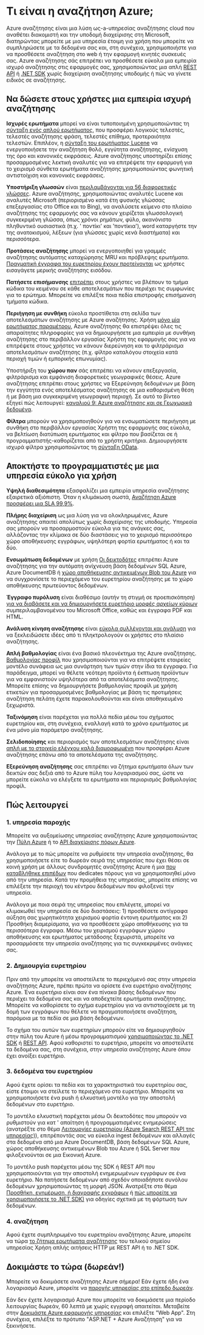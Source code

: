 <properties
    pageTitle="Τι είναι η αναζήτηση Azure | Microsoft Azure | Υπηρεσία αναζήτησης φιλοξενούμενη cloud"
    description="Azure αναζήτησης είναι μια υπηρεσία αναζήτησης πλήρης διαχείριση φιλοξενούμενη cloud. Μάθετε περισσότερα στο επισκόπηση αυτή τη δυνατότητα."
    services="search"
    manager="jhubbard"
    authors="ashmaka"
    documentationCenter=""/>

<tags
    ms.service="search"
    ms.devlang="NA"
    ms.workload="search"
    ms.topic="article"
    ms.tgt_pltfrm="na"
    ms.date="08/29/2016"
    ms.author="ashmaka"/>

# <a name="what-is-azure-search"></a>Τι είναι η αναζήτηση Azure;

Azure αναζήτησης είναι μια λύση ως-a-υπηρεσίας αναζήτησης cloud που αναθέτει διακομιστή και την υποδομή διαχείρισης στη Microsoft, διατηρώντας μπορείτε με μια υπηρεσία έτοιμη για χρήση που μπορείτε να συμπληρώσετε με τα δεδομένα σας και, στη συνέχεια, χρησιμοποιήστε για να προσθέσετε αναζήτηση στο web ή την εφαρμογή κινητές συσκευές σας. Azure αναζήτησης σάς επιτρέπει να προσθέσετε εύκολα μια εμπειρία ισχυρό αναζήτησης στις εφαρμογές σας, χρησιμοποιώντας μια απλή [REST API](https://msdn.microsoft.com/library/azure/dn798935.aspx) ή [.NET SDK](search-howto-dotnet-sdk.md) χωρίς διαχείριση αναζήτησης υποδομής ή πώς να γίνετε ειδικός σε αναζήτησης.

## <a name="give-your-users-a-powerful-search-experience"></a>Να δώσετε στους χρήστες μια εμπειρία ισχυρή αναζήτησης

**Ισχυρές ερωτήματα** μπορεί να είναι τυποποιημένη χρησιμοποιώντας τη [σύνταξη ενός απλού ερωτήματος](https://msdn.microsoft.com/library/azure/dn798920.aspx), που προσφέρει λογικούς τελεστές, τελεστές αναζήτησης φράση, τελεστές επίθημα, προτεραιότητα τελεστών. Επιπλέον, η [σύνταξη του ερωτήματος Lucene](https://msdn.microsoft.com/library/azure/mt589323.aspx) να ενεργοποιήσετε την αναζήτηση θολό, εγγύτητα αναζήτησης, ενίσχυση της όρο και κανονικές εκφράσεις. Azure αναζήτησης υποστηρίζει επίσης προσαρμοσμένες λεκτική αναλυτές για να επιτρέψετε την εφαρμογή για το χειρισμό σύνθετα ερωτήματα αναζήτησης χρησιμοποιώντας φωνητική αντιστοίχιση και κανονικές εκφράσεις.

**Υποστήριξη γλωσσών** είναι [περιλαμβάνονται για 56 διαφορετικές γλώσσες](https://msdn.microsoft.com/library/azure/dn879793.aspx). Azure αναζήτησης, χρησιμοποιώντας αναλυτές Lucene και αναλυτές Microsoft (περιορισμένο κατά έτη φυσικής γλώσσας επεξεργασίας στο Office και το Bing), να αναλύσετε κείμενο στο πλαίσιο αναζήτησης της εφαρμογής σας να κάνουν χειρίζεται γλωσσολογική συγκεκριμένη γλώσσα, όπως χρόνοι ρημάτων, φύλο, ακανόνιστο πληθυντικό ουσιαστικά (π.χ. ' ποντίκι' και 'ποντίκια'), word καταργήστε την της ανατοκισμού, λέξεων (για γλώσσες χωρίς κενά διαστήματα) και περισσότερα.

**Προτάσεις αναζήτησης** μπορεί να ενεργοποιηθεί για γραμμές αναζήτησης αυτόματης καταχώρησης MRU και πρόβλεψης ερωτήματα. [Πραγματική έγγραφα του ευρετηρίου έχουν προτείνονται](https://msdn.microsoft.com/library/azure/dn798936.aspx) ως χρήστες εισαγάγετε μερικής αναζήτησης εισόδου.

**Πατήσετε επισήμανσης** [επιτρέπει](https://msdn.microsoft.com/library/azure/dn798927.aspx) στους χρήστες να βλέπουν το τμήμα κώδικα του κειμένου σε κάθε αποτελεσμάτων που περιέχει τις συμφωνίες για το ερώτημα. Μπορείτε να επιλέξτε ποια πεδία επιστροφής επισήμανση τμήματα κώδικα.

**Περιήγηση με συνθήκη** εύκολα προστίθεται στη σελίδα των αποτελεσμάτων αναζήτησης με Azure αναζήτησης. Χρήση [μόνο μία ερωτήματος παραμέτρου](https://msdn.microsoft.com/library/azure/dn798927.aspx), Azure αναζήτησης θα επιστρέψει όλες τις απαραίτητες πληροφορίες για να δημιουργήσετε μια εμπειρία με συνθήκη αναζήτησης στο περιβάλλον εργασίας Χρήστη της εφαρμογής σας για να επιτρέψετε στους χρήστες να κάνουν διερεύνηση και το φιλτράρισμα αποτελεσμάτων αναζήτησης (π.χ. φίλτρο καταλόγου στοιχεία κατά περιοχή τιμών ή εμπορικής επωνυμίας).

Υποστήριξη του **χώρου παν** σάς επιτρέπει να κάνουν επεξεργασία, φιλτράρισμα και εμφάνιση διαφορετικές γεωγραφικές θέσεις. Azure αναζήτησης επιτρέπει στους χρήστες να Εξερεύνηση δεδομένων με βάση την εγγύτητα ενός αποτελέσματος αναζήτησης σε μια καθορισμένη θέση ή με βάση μια συγκεκριμένη γεωγραφική περιοχή. Σε αυτό το βίντεο εξηγεί πώς λειτουργεί: [καναλιού 9: Azure αναζήτησης και σε Γεωχωρικά δεδομένα](https://channel9.msdn.com/Shows/Data-Exposed/Azure-Search-and-Geospatial-Data).

**Φίλτρα** μπορούν να χρησιμοποιηθούν για να ενσωματώσετε περιήγηση με συνθήκη στο περιβάλλον εργασίας Χρήστη της εφαρμογής σας εύκολα, να βελτίωση διατύπωση ερωτήματος και φίλτρο που βασίζεται σε ή προγραμματιστής-καθορίζεται από το χρήστη κριτήρια. Δημιουργήσετε ισχυρά φίλτρα χρησιμοποιώντας τη [σύνταξη OData](https://msdn.microsoft.com/library/azure/dn798921.aspx).

## <a name="empower-your-developers-with-an-easy-to-use-service"></a>Αποκτήστε το προγραμματιστές με μια υπηρεσία εύκολο για χρήση

**Υψηλή διαθεσιμότητα** εξασφαλίζει μια εμπειρία υπηρεσία αναζήτησης εξαιρετικά αξιόπιστη. Όταν η κλιμάκωση σωστά, [Αναζήτηση Azure προσφέρει μια SLA 99,9%](https://azure.microsoft.com/support/legal/sla/search/v1_0/).

**Πλήρης διαχείριση** ως μια λύση για να ολοκληρωμένες, Azure αναζήτησης απαιτεί απολύτως χωρίς διαχείρισης της υποδομής. Υπηρεσία σας μπορούν να προσαρμοστούν εύκολα για τις ανάγκες σας, αλλάζοντας την κλίμακα σε δύο διαστάσεις για το χειρισμό περισσότερο χώρο αποθήκευσης εγγράφων, υψηλότερη φορτία ερωτήματος ή και τα δύο.

**Ενσωμάτωση δεδομένων** με χρήση [Οι δεικτοδότες](https://msdn.microsoft.com/library/azure/dn946891.aspx) επιτρέπει Azure αναζήτησης για την αυτόματη ανίχνευση βάση δεδομένων SQL Azure, Azure DocumentDB ή [χώρο αποθήκευσης αντικειμένων Blob του Azure](search-howto-indexing-azure-blob-storage.md) για να συγχρονίσετε το περιεχόμενο του ευρετηρίου αναζήτησης με το χώρο αποθήκευσης πρωτεύοντος δεδομένων.

**Έγγραφο πυρόλυση** είναι διαθέσιμο (αυτήν τη στιγμή σε προεπισκόπηση) [για να διαβάσετε και να δημιουργήσετε ευρετήριο μορφές αρχείων κύριων](search-howto-indexing-azure-blob-storage.md) συμπεριλαμβανομένου του Microsoft Office, καθώς και έγγραφα PDF και HTML.

**Ανάλυση κίνηση αναζήτησης** είναι [εύκολα συλλέγονται και ανάλυση](search-traffic-analytics.md) για να ξεκλειδώσετε ιδέες από τι πληκτρολογούν οι χρήστες στο πλαίσιο αναζήτησης.

**Απλή βαθμολογίας** είναι ένα βασικό πλεονέκτημα της Azure αναζήτησης. [Βαθμολογίας προφίλ](https://msdn.microsoft.com/library/azure/dn798928.aspx) που χρησιμοποιούνται για να επιτρέψετε εταιρείες μοντέλο συνάφεια ως μια συνάρτηση των τιμών στην ίδια τα έγγραφα. Για παράδειγμα, μπορεί να θέλετε νεότερη προϊόντα ή έκπτωση προϊόντων για να εμφανιστούν υψηλότερα από τα αποτελέσματα αναζήτησης. Μπορείτε επίσης να δημιουργήσετε βαθμολογίας προφίλ με χρήση ετικετών για προσαρμοσμένες βαθμολογίας με βάση τις προτιμήσεις αναζήτηση πελάτη έχετε παρακολουθούνται και είναι αποθηκευμένο ξεχωριστά.

**Ταξινόμηση** είναι παρέχεται για πολλά πεδία μέσω του σχήματος ευρετηρίου και, στη συνέχεια, εναλλαγή κατά το χρόνο ερωτήματος με ένα μόνο μία παράμετρο αναζήτησης.

**Σελιδοποίησης** και περιορισμός των αποτελεσμάτων αναζήτησης είναι [απλή με το στοιχείο ελέγχου καλά διαμορφωμένη](search-pagination-page-layout.md) που προσφέρει Azure αναζήτησης επάνω από τα αποτελέσματα της αναζήτησης.  

**Εξερεύνηση αναζήτησης** σας επιτρέπει να ζήτημα ερωτήματα όλων των δεικτών σας δεξιά από το Azure πύλη του λογαριασμού σας, ώστε να μπορείτε εύκολα να ελέγξετε τα ερωτήματα και περιορισμός βαθμολογίας προφίλ.

## <a name="how-it-works"></a>Πώς λειτουργεί

### <a name="1-provision-service"></a>1. υπηρεσία παροχής
Μπορείτε να αυξομείωσης υπηρεσίας αναζήτησης Azure χρησιμοποιώντας την [Πύλη Azure](https://portal.azure.com/) ή το [API διαχείρισης πόρων Azure](https://msdn.microsoft.com/library/azure/dn832684.aspx).

Ανάλογα με το πώς μπορείτε να ρυθμίσετε την υπηρεσία αναζήτησης, θα χρησιμοποιήσετε είτε το δωρεάν σειρά της υπηρεσίας που έχει θέσει σε κοινή χρήση με άλλους συνδρομητές αναζήτησης Azure ή μια [που καταβλήθηκε επιπέδων](https://azure.microsoft.com/pricing/details/search/) που dedicates πόρους για να χρησιμοποιηθεί μόνο από την υπηρεσία. Κατά την προμήθεια της υπηρεσίας, μπορείτε επίσης να επιλέξετε την περιοχή του κέντρου δεδομένων που φιλοξενεί την υπηρεσία.

Ανάλογα με ποια σειρά της υπηρεσίας που επιλέγετε, μπορεί να κλιμακωθεί την υπηρεσία σε δύο διαστάσεις: 1) προσθέσετε αντίγραφα αύξηση σας χωρητικότητα χειρισμού φορτία έντονη ερωτήματος και 2) Προσθήκη διαμερίσματα, για να προσθέσετε χώρο αποθήκευσης για τα περισσότερα έγγραφα. Μέσω του χειρισμού εγγράφων χώρου αποθήκευσης και ερωτήματος μετάδοσης ξεχωριστά, μπορείτε να προσαρμόσετε την υπηρεσία αναζήτησης για τις συγκεκριμένες ανάγκες σας.

### <a name="2-create-index"></a>2. Δημιουργία ευρετηρίου
Πριν από την μπορείτε να αποστείλετε το περιεχόμενό σας στην υπηρεσία αναζήτησης Azure, πρέπει πρώτα να ορίσετε ένα ευρετήριο αναζήτησης Azure. Ένα ευρετήριο είναι σαν ένα πίνακα βάσης δεδομένων που περιέχει τα δεδομένα σας και να αποδεχτείτε ερωτήματα αναζήτησης. Μπορείτε να καθορίσετε το σχήμα ευρετηρίου για να αντιστοιχίσετε με τη δομή των εγγράφων που θέλετε να πραγματοποιήσετε αναζήτηση, παρόμοια με τα πεδία σε μια βάση δεδομένων.

Το σχήμα του αυτών των ευρετηρίων μπορούν είτε να δημιουργηθούν στην πύλη του Azure ή μέσω προγραμματισμού [χρησιμοποιώντας το .NET SDK](search-howto-dotnet-sdk.md) ή [REST API](https://msdn.microsoft.com/library/azure/dn798941.aspx). Αφού καθοριστεί το ευρετήριο, μπορείτε να αποστείλετε τα δεδομένα σας, στη συνέχεια, στην υπηρεσία αναζήτησης Azure όπου έχει ανοίξει ευρετήριο.

### <a name="3-index-data"></a>3. δεδομένα του ευρετηρίου
Αφού έχετε ορίσει τα πεδία και τα χαρακτηριστικά του ευρετηρίου σας, είστε έτοιμοι να στείλετε το περιεχόμενο στο ευρετήριο. Μπορείτε να χρησιμοποιήσετε ένα push ή ελκυστική μοντέλο για την αποστολή δεδομένων στο ευρετήριο.

Το μοντέλο ελκυστική παρέχεται μέσω Οι δεικτοδότες που μπορούν να ρυθμιστούν για κατ ' απαίτηση ή προγραμματισμένες ενημερώσεις (ανατρέξτε στο θέμα [Λειτουργίες ευρετηρίου (Azure Search REST API της υπηρεσίας)](https://msdn.microsoft.com/library/azure/dn946891.aspx)), επιτρέποντάς σας να εύκολα ingest δεδομένων και αλλαγές στα δεδομένα από μια Azure DocumentDB, βάση δεδομένων SQL Azure, χώρος αποθήκευσης αντικειμένων Blob του Azure ή SQL Server που φιλοξενούνται σε μια Εικονική Azure.

Το μοντέλο push παρέχεται μέσω της SDK ή REST API που χρησιμοποιούνται για την αποστολή ενημερωμένων εγγράφων σε ένα ευρετήριο. Να πατήσετε δεδομένων από σχεδόν οποιαδήποτε συνόλου δεδομένων χρησιμοποιώντας τη μορφή JSON. Ανατρέξτε στο θέμα [Προσθήκη, ενημέρωση, ή διαγραφής εγγράφων](https://msdn.microsoft.com/library/azure/dn798930.aspx) ή [πώς μπορείτε να χρησιμοποιήσετε το .NET SDK)](search-howto-dotnet-sdk.md) για οδηγίες σχετικά με τη φόρτωση των δεδομένων.

### <a name="4-search"></a>4. αναζήτηση
Αφού έχετε συμπληρωμένο του ευρετηρίου αναζήτησης Azure, μπορείτε να τώρα [το ζήτημα ερωτήματα αναζήτησης](https://msdn.microsoft.com/library/azure/dn798927.aspx) του τελικού σημείου υπηρεσίας Χρήση απλής αιτήσεις HTTP με REST API ή το .NET SDK.

## <a name="try-it-now-for-free"></a>Δοκιμάστε το τώρα (δωρεάν!)
Μπορείτε να δοκιμάσετε αναζήτησης Azure σήμερα! Εάν έχετε ήδη ένα λογαριασμό Azure, μπορείτε να [παροχής υπηρεσίας στο επίπεδο δωρεάν](search-create-service-portal.md).

Εάν δεν έχετε λογαριασμό Azure που μπορείτε να δοκιμάσετε μια περίοδο λειτουργίας δωρεάν, 60 λεπτά με χωρίς εγγραφή απαιτείται. Μεταβείτε στην [Δοκιμάστε Azure εφαρμογής υπηρεσίας](http://go.microsoft.com/fwlink/p/?LinkId=618214) και επιλέξτε "Web App". Στη συνέχεια, επιλέξτε το πρότυπο "ASP.NET + Azure Αναζήτηση" για να ξεκινήσετε.
